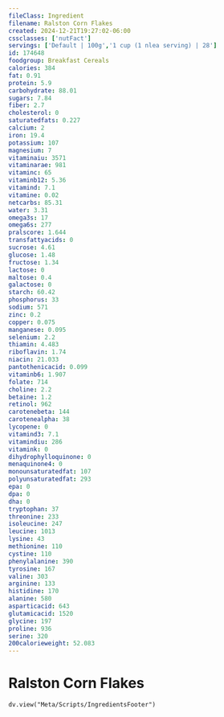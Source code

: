```yaml
---
fileClass: Ingredient
filename: Ralston Corn Flakes
created: 2024-12-21T19:27:02-06:00
cssclasses: ['nutFact']
servings: ['Default | 100g','1 cup (1 nlea serving) | 28']
id: 174648
foodgroup: Breakfast Cereals
calories: 384
fat: 0.91
protein: 5.9
carbohydrate: 88.01
sugars: 7.84
fiber: 2.7
cholesterol: 0
saturatedfats: 0.227
calcium: 2
iron: 19.4
potassium: 107
magnesium: 7
vitaminaiu: 3571
vitaminarae: 981
vitaminc: 65
vitaminb12: 5.36
vitamind: 7.1
vitamine: 0.02
netcarbs: 85.31
water: 3.31
omega3s: 17
omega6s: 277
pralscore: 1.644
transfattyacids: 0
sucrose: 4.61
glucose: 1.48
fructose: 1.34
lactose: 0
maltose: 0.4
galactose: 0
starch: 60.42
phosphorus: 33
sodium: 571
zinc: 0.2
copper: 0.075
manganese: 0.095
selenium: 2.2
thiamin: 4.483
riboflavin: 1.74
niacin: 21.033
pantothenicacid: 0.099
vitaminb6: 1.907
folate: 714
choline: 2.2
betaine: 1.2
retinol: 962
carotenebeta: 144
carotenealpha: 38
lycopene: 0
vitamind3: 7.1
vitamindiu: 286
vitamink: 0
dihydrophylloquinone: 0
menaquinone4: 0
monounsaturatedfat: 107
polyunsaturatedfat: 293
epa: 0
dpa: 0
dha: 0
tryptophan: 37
threonine: 233
isoleucine: 247
leucine: 1013
lysine: 43
methionine: 110
cystine: 110
phenylalanine: 390
tyrosine: 167
valine: 303
arginine: 133
histidine: 170
alanine: 580
asparticacid: 643
glutamicacid: 1520
glycine: 197
proline: 936
serine: 320
200calorieweight: 52.083
---
```


# Ralston Corn Flakes

```dataviewjs
dv.view("Meta/Scripts/IngredientsFooter")
```